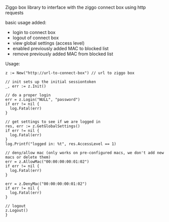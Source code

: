 Ziggo box library to interface with the ziggo connect box using http requests

basic usage added:

- login to connect box
- logout of connect box
- view global settings (access level)
- enabled previously added MAC to blocked list
- remove previously added MAC from blocked list

Usage:

```
z := New("http://url-to-connect-box") // url to ziggo box

// init sets up the initial sessiontoken
_, err := z.Init()

// do a proper login
err = z.Login("NULL", "password")
if err != nil {
  log.Fatal(err)
}

// get settings to see if we are logged in
res, err := z.GetGlobalSettings()
if err != nil {
  log.Fatal(err)
}
log.Printf("logged in: %t", res.AccessLevel == 1)

// deny/allow mac (only works on pre-configured macs, we don't add new macs or delete them)
err = z.AllowMac("00:00:00:00:01:02")
if err != nil {
  log.Fatal(err)
}

err = z.DenyMac("00:00:00:00:01:02")
if err != nil {
  log.Fatal(err)
}

// logout
z.Logout()
}
```
